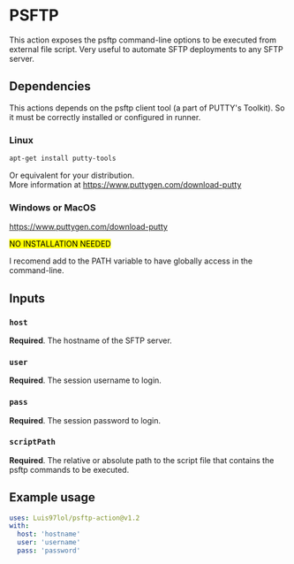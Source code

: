 # PSFTP

This action exposes the psftp command-line options to be executed from external file script. Very useful to automate SFTP deployments to any SFTP server.

## Dependencies

This actions depends on the psftp client tool (a part of PUTTY's Toolkit). So it must be correctly installed or configured in runner.

### Linux

```bash
apt-get install putty-tools
```
Or equivalent for your distribution.  
More information at https://www.puttygen.com/download-putty

### Windows or MacOS

https://www.puttygen.com/download-putty

<mark>NO INSTALLATION NEEDED<mark>

I recomend add to the PATH variable to have globally access in the command-line.


## Inputs

### `host`

**Required**. The hostname of the SFTP server.

### `user`

**Required**. The session username to login.

### `pass`

**Required**. The session password to login.

### `scriptPath`

**Required**. The relative or absolute path to the script file that contains the psftp commands to be executed.

## Example usage

```yml
uses: Luis97lol/psftp-action@v1.2
with:
  host: 'hostname'
  user: 'username'
  pass: 'password'
```

